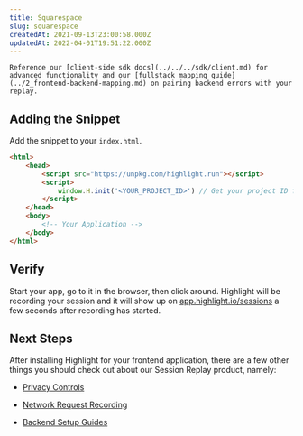 ```yaml
---
title: Squarespace
slug: squarespace
createdAt: 2021-09-13T23:00:58.000Z
updatedAt: 2022-04-01T19:51:22.000Z
---
```


```hint
Reference our [client-side sdk docs](../../../sdk/client.md) for advanced functionality and our [fullstack mapping guide](../2_frontend-backend-mapping.md) on pairing backend errors with your replay.
```
## Adding the Snippet

Add the snippet to your `index.html`.

```html
<html>
	<head>
		<script src="https://unpkg.com/highlight.run"></script>
		<script>
			window.H.init('<YOUR_PROJECT_ID>') // Get your project ID from https://app.highlight.io/setup
		</script>
	</head>
	<body>
		<!-- Your Application -->
	</body>
</html>
```

## Verify

Start your app, go to it in the browser, then click around. Highlight will be recording your session and it will show up on [app.highlight.io/sessions](https://app.highlight/sessions) a few seconds after recording has started.

## Next Steps

After installing Highlight for your frontend application, there are a few other things you should check out about our Session Replay product, namely:

- [Privacy Controls](../../4_session-replay/privacy.md)

- [Network Request Recording](../../4_session-replay/recording-network-requests-and-responses.md)

- [Backend Setup Guides](../backend-sdk/backend-sdk-overview.md)
